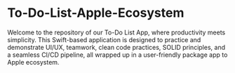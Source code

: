 # To-Do-List-Apple-Ecosystem
Welcome to the repository of our To-Do List App, where productivity meets simplicity. This Swift-based application is designed to practice and demonstrate UI/UX, teamwork, clean code practices, SOLID principles, and a seamless CI/CD pipeline, all wrapped up in a user-friendly package app to Apple ecosystem.
